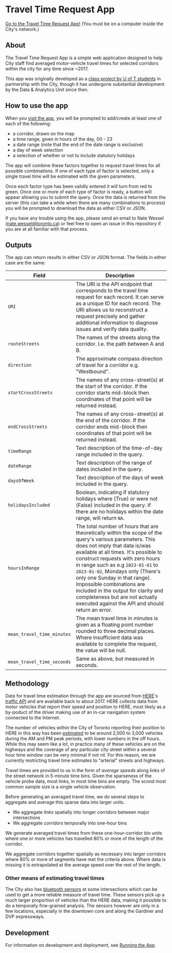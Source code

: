# Travel Time Request App

[Go to the Travel Time Request App!](https://trans-bdit.intra.prod-toronto.ca/traveltime-request/) (You must be on a computer inside the City's network.)

## About
The Travel Time Request App is a simple web application designed to help City staff find averaged motor-vehicle travel times for selected corridors within the city for any time since ~2017.

This app was originally developed as a [class project by U of T students](https://www.youtube.com/watch?v=y6lnefduogo) in partnership with the City, though it has undergone substantial development by the Data & Analytics Unit since then. 

## How to use the app
When you [visit the app](https://trans-bdit.intra.prod-toronto.ca/traveltime-request/), you will be prompted to add/create at least one of each of the following:
* a corridor, drawn on the map
* a time range, given in hours of the day, 00 - 23
* a date range (note that the end of the date range is exclusive)
* a day of week selection
* a selection of whether or not to include statutory holidays 

The app will combine these factors together to request travel times for all possible combinations. If one of each type of factor is selected, only a single travel time will be estimated with the given parameters. 

Once each factor type has been validly entered it will turn from red to green. Once one or more of each type of factor is ready, a button will appear allowing you to submit the query. Once the data is returned from the server (this can take a while when there are many combinations to process) you will be prompted to download the data as either CSV or JSON.

If you have any trouble using the app, please send an email to Nate Wessel (nate.wessel@toronto.ca) or feel free to open an issue in this repository if you are at all familiar with that process.

## Outputs

The app can return results in either CSV or JSON format. The fields in either case are the same:

| Field | Description |
|----|----|
| `URI` | The URI is the API endpoint that corresponds to the travel time request for each record. It can serve as a unique ID for each record. The URI allows us to reconstruct a request precisely and gather additional information to diagnose issues and verify data quality. |
| `routeStreets` | The names of the streets along the corridor. I.e. the path between A and B. |
| `direction` | The approximate compass direction of travel for a corridor e.g. "Westbound". |
| `startCrossStreets` | The names of any cross-street(s) at the start of the corridor. If the corridor starts mid-block then coordinates of that point will be returned instead. |
| `endCrossStreets` | The names of any cross-street(s) at the end of the corridor. If the corridor ends mid-block then coordinates of that point will be returned instead. |
| `timeRange` | Text description of the time-of-day range included in the query. |
| `dateRange` | Text description of the range of dates included in the query. |
| `daysOfWeek` | Text description of the days of week included in the query.  |
| `holidaysIncluded` | Boolean, indicating if statutory holidays where (True) or were not (False) included in the query. If there are no holidays within the date range, will return `NA`. |
| `hoursInRange` | The total number of hours that are theoretically within the scope of the query's various parameters. This does not imply that data is/was available at all times. It's possible to construct requests with zero hours in range such as e.g `2023-01-01` to `2023-01-02`, Mondays only (There's only one Sunday in that range). Impossible combinations are included in the output for clarity and completeness but are not actually executed against the API and should return an error. |
| `mean_travel_time_minutes` | The mean travel time in minutes is given as a floating point number rounded to three decimal places. Where insufficient data was available to complete the request, the value will be null. |
| `mean_travel_time_seconds` | Same as above, but measured in seconds. |


## Methodology

Data for travel time estimation through the app are sourced from [HERE](https://github.com/CityofToronto/bdit_data-sources/tree/master/here)'s [traffic API](https://developer.here.com/documentation/traffic-api/api-reference.html) and are available back to about 2017. HERE collects data from motor vehicles that report their speed and position to HERE, most likely as a by-poduct of the driver making use of an in-car navigation system connected to the Internet.

The number of vehicles within the City of Toronto reporting their position to HERE in this way has been [estimated](./analysis/total-fleet-size.r) to be around 2,000 to 3,000 vehicles during the AM and PM peak periods, with lower numbers in the off hours. While this may seem like a lot, in practice many of these vehicles are on the highways and the coverage of any particular city street within a several hour time window can be very minimal if not nil. For this reason, we are currently restricting travel time estimates to "arterial" streets and highways.  

Travel times are provided to us in the form of _average speeds_ along links of the street network in 5-minute time bins. Given the sparseness of the vehicle probe data, most links, in most time bins are empty. The scond most common sample size is a single vehicle observation.

Before generating an averaged travel time, we do several steps to aggregate and average this sparse data into larger units. 
* We aggregate _links_ spatially into longer _corridors_ between major intersections
* We aggregate _corridors_ temporally into one-hour bins

We generate averaged travel times from these one-hour-corridor bin units where one or more vehicles has travelled 80% or more of the length of the corridor.

We aggregate corridors together spatially as necessary into larger corridors where 80% or more of segments have met the criteria above. Where data is missing it is extrapolated at the average speed over the rest of the length.

### Other means of estimating travel times

The City also has [bluetooth sensors](https://github.com/CityofToronto/bdit_data-sources/blob/master/bluetooth/README.md) at some intersections which can be used to get a more reliable measure of travel time. These sensors pick up a much larger proportion of vehicles than the HERE data, making it possible to do a temporally fine-grained analysis. The sensors however are only in a few locations, especially in the downtown core and along the Gardiner and DVP expressways.  

## Development

For information on development and deployment, see [Running the App](./running-the-app.md).
